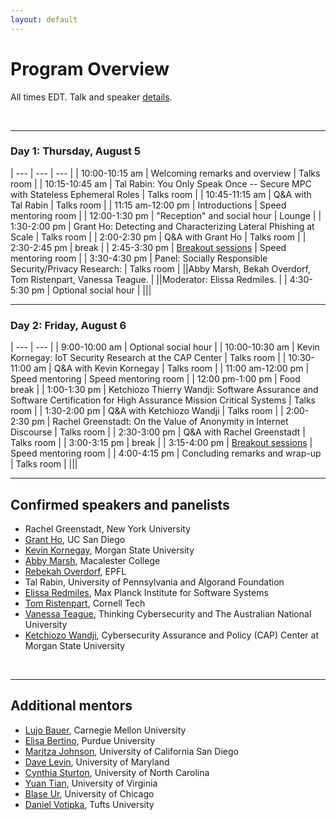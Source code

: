 ```yaml
---
layout: default
---
```


# Program Overview

All times EDT.
Talk and speaker [details](./speakers.md).

<br>

* * *
### Day 1: Thursday, August 5

| --- | --- | --- |
| 10:00-10:15 am | Welcoming remarks and overview | Talks room |
| 10:15-10:45 am | Tal Rabin: You Only Speak Once -- Secure MPC with Stateless Ephemeral Roles | Talks room |
| 10:45-11:15 am | Q&A with Tal Rabin | Talks room |
| 11:15 am-12:00 pm | Introductions | Speed mentoring room |
| 12:00-1:30 pm | "Reception" and social hour | Lounge |
| 1:30-2:00 pm | Grant Ho: Detecting and Characterizing Lateral Phishing at Scale | Talks room |
| 2:00-2:30 pm | Q&A with Grant Ho | Talks room |
| 2:30-2:45 pm | break |
| 2:45-3:30 pm | [Breakout sessions](https://docs.google.com/spreadsheets/d/1LXBy1gupKxhbIrweM2T6JREUB8je9_bWbQGsQH9sEvU/edit?usp=sharing) | Speed mentoring room |
| 3:30-4:30 pm | Panel: Socially Responsible Security/Privacy Research: | Talks room |
||Abby Marsh, Bekah Overdorf, Tom Ristenpart, Vanessa Teague. |
||Moderator: Elissa Redmiles. |
| 4:30-5:30 pm | Optional social hour |
|||


* * *
### Day 2: Friday, August 6

| --- | --- |
| 9:00-10:00 am | Optional social hour |
| 10:00-10:30 am | Kevin Kornegay: IoT Security Research at the CAP Center | Talks room |
| 10:30-11:00 am | Q&A with Kevin Kornegay | Talks room |
| 11:00 am-12:00 pm | Speed mentoring | Speed mentoring room |
| 12:00 pm-1:00 pm | Food break |
| 1:00-1:30 pm | Ketchiozo Thierry Wandji:  Software Assurance and Software Certification for High Assurance Mission Critical Systems | Talks room |
| 1:30-2:00 pm | Q&A with Ketchiozo Wandji | Talks room |
| 2:00-2:30 pm | Rachel Greenstadt: On the Value of Anonymity in Internet Discourse | Talks room |
| 2:30-3:00 pm | Q&A with Rachel Greenstadt | Talks room |
| 3:00-3:15 pm | break |
| 3:15-4:00 pm | [Breakout sessions](https://docs.google.com/spreadsheets/d/1LXBy1gupKxhbIrweM2T6JREUB8je9_bWbQGsQH9sEvU/edit?usp=sharing) | Speed mentoring room |
| 4:00-4:15 pm | Concluding remarks and wrap-up | Talks room |
|||



* * *
## Confirmed speakers and panelists
* Rachel Greenstadt, New York University
* [Grant Ho](https://cseweb.ucsd.edu/~grho/), UC San Diego
* [Kevin Kornegay](https://www.iotcream.com/staff-member/dr-kevin-kornegay/), Morgan State University
* [Abby Marsh](https://abbymarsh.com), Macalester College
* [Rebekah Overdorf](https://people.epfl.ch/rebekah.overdorf), EPFL
* Tal Rabin, University of Pennsylvania and Algorand Foundation
* [Elissa Redmiles](https://elissaredmiles.com/), Max Planck Institute for Software Systems
* [Tom Ristenpart](https://rist.tech.cornell.edu/), Cornell Tech
* [Vanessa Teague](https://researchers.anu.edu.au/researchers/teague-v), Thinking Cybersecurity and The Australian National University
* [Ketchiozo Wandji](https://www.iotcream.com/staff-member/dr-thierry-wandji/), Cybersecurity Assurance and Policy (CAP) Center at Morgan State University

<br>

* * *
## Additional mentors
* [Lujo Bauer](https://users.ece.cmu.edu/~lbauer/), Carnegie Mellon  University
* [Elisa Bertino](https://www.cs.purdue.edu/homes/bertino/), Purdue University
* [Maritza Johnson](https://maritzajohnson.com/), University of California San Diego
* [Dave Levin](https://www.cs.umd.edu/~dml/), University of  Maryland
* [Cynthia Sturton](https://www.cs.unc.edu/~csturton/), University of North Carolina
* [Yuan Tian](https://www.ytian.info/), University of Virginia
* [Blase Ur](https://www.blaseur.com/), University of Chicago
* [Daniel Votipka](https://www.eecs.tufts.edu/~dvotipka/), Tufts University
